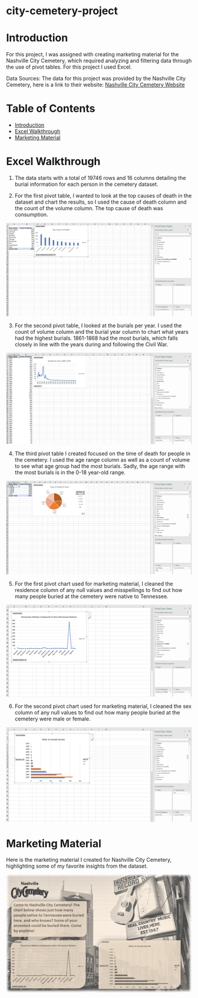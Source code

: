 # city-cemetery-project

# Introduction

For this project, I was assigned with creating marketing material for the Nashville City Cemetery, which required analyzing and filtering data through the use of pivot tables. For this project I used Excel.

Data Sources: The data for this project was provided by the Nashville City Cemetery, here is a link to their website: [Nashville City Cemetery Website](http://www.thenashvillecitycemetery.org/)

# Table of Contents
* [Introduction](#Introduction)
* [Excel Walkthrough](#Excel-Walkthrough)
* [Marketing Material](#Marketing-Material)

# Excel Walkthrough
1. The data starts with a total of 19746 rows and 16 columns detailing the burial information for each person in the cemetery dataset.

2. For the first pivot table, I wanted to look at the top causes of death in the dataset and chart the results, so I used the cause of death column and the count of the volume column. The top cause of death was consumption.

![Top Cause of Death](assets/top_cause_of_death.jpg)

3. For the second pivot table, I looked at the burials per year. I used the count of volume column and the burial year column to chart what years had the highest burials. 1861-1868 had the most burials, which falls closely in line with the years during and following the Civil War.

![Burials Per Year](assets/burial_per_year.jpg)

4. The third pivot table I created focused on the time of death for people in the cemetery. I used the age range column as well as a count of volume to see what age group had the most burials. Sadly, the age range with the most burials is in the 0-18 year-old range.

![Time of Death](assets/time_of_death.jpg)

5. For the first pivot chart used for marketing material, I cleaned the residence column of any null values and misspellings to find out how many people buried at the cemetery were native to Tennessee.

![State Chart](assets/state_chart.jpg)

6. For the second pivot chart used for marketing material, I cleaned the sex column of any null values to find out how many people buried at the cemetery were male or female.

![Male Female](assets/male_female.jpg)

# Marketing Material

Here is the marketing material I created for Nashville City Cemetery, highlighting some of my favorite insights from the dataset.

![marketing](assets/marketing.jpg)

